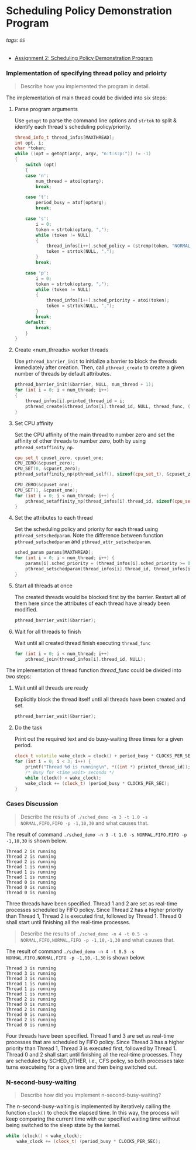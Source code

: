 Scheduling Policy Demonstration Program
===

###### tags: `OS`

* [Assignment 2: Scheduling Policy Demonstration Program](https://hackmd.io/@Cycatz/HyhStPHHj)

### Implementation of specifying thread policy and prioirty
> Describe how you implemented the program in detail.

The implementation of main thread could be divided into six steps:
1. Parse program arguments

    Use `getopt` to parse the command line options and `strtok` to split & identify each thread's scheduling policy/priority.
    ```cpp
    thread_info_t thread_infos[MAXTHREAD];
    int opt, i;
    char *token;
    while ((opt = getopt(argc, argv, "n:t:s:p:")) != -1)
    {
        switch (opt)
        {
        case 'n':
            num_thread = atoi(optarg);
            break;

        case 't':
            period_busy = atof(optarg);
            break;

        case 's':
            i = 0;
            token = strtok(optarg, ",");
            while (token != NULL)
            {
                thread_infos[i++].sched_policy = (strcmp(token, "NORMAL") == 0) ? SCHED_OTHER : SCHED_FIFO;
                token = strtok(NULL, ",");
            }
            break;

        case 'p':
            i = 0;
            token = strtok(optarg, ",");
            while (token != NULL)
            {
                thread_infos[i++].sched_priority = atoi(token);
                token = strtok(NULL, ",");
            }
            break;
        default:
            break;
        }
    }
    ```
2. Create <num_threads> worker threads

    Use `pthread_barrier_init` to initialize a barrier to block the threads immediately after creation. Then, call `pthread_create` to create a given number of threads by default attributes.
    ```cpp
    pthread_barrier_init(&barrier, NULL, num_thread + 1);
    for (int i = 0; i < num_thread; i++)
    {
        thread_infos[i].printed_thread_id = i;
        pthread_create(&thread_infos[i].thread_id, NULL, thread_func, (void *) &thread_infos[i].printed_thread_id);
    }
    ```

    
3. Set CPU affinity

    Set the CPU affinity of the main thread to number zero and set the affinity of other threads to number zero, both by using `pthread_setaffinity_np`.
    ```cpp
    cpu_set_t cpuset_zero, cpuset_one;
    CPU_ZERO(&cpuset_zero);
    CPU_SET(0, &cpuset_zero);
    pthread_setaffinity_np(pthread_self(), sizeof(cpu_set_t), &cpuset_zero);
    
    CPU_ZERO(&cpuset_one);
    CPU_SET(1, &cpuset_one);
    for (int i = 0; i < num_thread; i++) {
        pthread_setaffinity_np(thread_infos[i].thread_id, sizeof(cpu_set_t), &cpuset_one); 
    }

    ```
4. Set the attributes to each thread

    Set the scheduling policy and priority for each thread using `pthread_setschedparam`. Note the difference between function `pthread_setschedparam` and `pthread_attr_setschedparam`.
    ```cpp
    sched_param params[MAXTHREAD];
    for (int i = 0; i < num_thread; i++) {
        params[i].sched_priority = (thread_infos[i].sched_priority >= 0) ? thread_infos[i].sched_priority : 0;
        pthread_setschedparam(thread_infos[i].thread_id, thread_infos[i].sched_policy, &params[i]);        
    }    
    ```
5. Start all threads at once

    The created threads would be blocked first by the barrier. Restart all of them here since the attributes of each thread have already been modified.
    ```cpp
    pthread_barrier_wait(&barrier);
    ```
6. Wait for all threads to finish

    Wait until all created thread finish executing `thread_func`
    ```cpp
    for (int i = 0; i < num_thread; i++)
        pthread_join(thread_infos[i].thread_id, NULL);
    ```

The implementation of thread function *thread_func* could be divided into two steps:
1. Wait until all threads are ready

    Explicitly block the thread itself until all threads have been created and set.
    ```cpp
    pthread_barrier_wait(&barrier);
    ```
2. Do the task

    Print out the required text and do busy-waiting three times for a given period.
    ```cpp
    clock_t volatile wake_clock = clock() + period_busy * CLOCKS_PER_SEC;
    for (int i = 0; i < 3; i++) {
        printf("Thread %d is running\n", *((int *) printed_thread_id));
        /* Busy for <time_wait> seconds */
        while (clock() < wake_clock);
        wake_clock += (clock_t) (period_busy * CLOCKS_PER_SEC);
    }
    ```

### Cases Discussion
> Describe the results of `./sched_demo -n 3 -t 1.0 -s NORMAL,FIFO,FIFO -p -1,10,30` and what causes that.

The result of command `./sched_demo -n 3 -t 1.0 -s NORMAL,FIFO,FIFO -p -1,10,30` is shown below.
```
Thread 2 is running
Thread 2 is running
Thread 2 is running
Thread 1 is running
Thread 1 is running
Thread 1 is running
Thread 0 is running
Thread 0 is running
Thread 0 is running
```
Three threads have been specified. Thread 1 and 2 are set as real-time processes scheduled by FIFO policy. Since Thread 2 has a higher priority than Thread 1, Thread 2 is executed first, followed by Thread 1. Thread 0 shall start until finishing all the real-time processes. 

> Describe the results of `./sched_demo -n 4 -t 0.5 -s NORMAL,FIFO,NORMAL,FIFO -p -1,10,-1,30` and what causes that.

The result of command `./sched_demo -n 4 -t 0.5 -s NORMAL,FIFO,NORMAL,FIFO -p -1,10,-1,30` is shown below.
```
Thread 3 is running
Thread 3 is running
Thread 3 is running
Thread 1 is running
Thread 1 is running
Thread 1 is running
Thread 2 is running
Thread 0 is running
Thread 2 is running
Thread 0 is running
Thread 2 is running
Thread 0 is running
```
Four threads have been specified. Thread 1 and 3 are set as real-time processes that are scheduled by FIFO policy. Since Thread 3 has a higher priority than Thread 1, Thread 3 is executed first, followed by Thread 1. Thread 0 and 2 shall start until finishing all the real-time processes. They are scheduled by SCHED_OTHER, i.e., CFS policy, so both processes take turns executeing for a given time and then being switched out.

### N-second-busy-waiting
> Describe how did you implement n-second-busy-waiting?

The n-second-busy-waiting is implemented by iteratively calling the function `clock()` to check the elapsed time. In this way, the process will keep comparing the current time with our specified waiting time without being switched to the sleep state by the kernel.

```cpp
while (clock() < wake_clock);
    wake_clock += (clock_t) (period_busy * CLOCKS_PER_SEC);
```